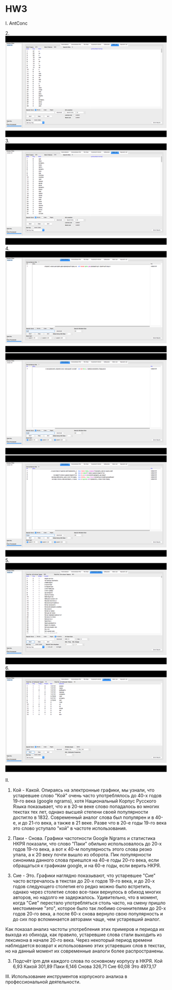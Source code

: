 # HW3
I. AntConc

2.![alt text](https://github.com/PaulinaShcherbina/HW3/blob/master/frequencywords(2).png)
3.![alt text](https://github.com/PaulinaShcherbina/HW3/blob/master/withstopwords(3).png) 
4.![alt text](https://github.com/PaulinaShcherbina/HW3/blob/master/Concordance1(4).png)
![alt text](https://github.com/PaulinaShcherbina/HW3/blob/master/Concordance2(4).png)
![alt text](https://github.com/PaulinaShcherbina/HW3/blob/master/Concordance3(4).png)
5.![alt text](https://github.com/PaulinaShcherbina/HW3/blob/master/clustersngrams(5).png)
6.![alt text](https://github.com/PaulinaShcherbina/HW3/blob/master/Collocates(6).png)

II.

1. Кой - Какой.
Опираясь на электронные графики, мы узнали, что устаревшее слово "Кой" очень часто употреблялось до 40-х годов 19-го века (google ngrams), хотя
Национальный Корпус Русского Языка показывает, что и в 20-м веке слово попадалось во многих текстах тех лет, однако высшей степени своей популярности достигло в 1832.
Современный аналог слова был популярен и в 40-е, и до 21-го века, а также в 21 веке. Разве что в 20-е годы 19-го века это слово уступало "кой" в частоте использования.


2. Паки - Снова.
Графики частотности Google Ngrams и статистика НКРЯ показали, что слово "Паки" обильно использовалось до 20-х годов 19-го века, 
а вот к 40-м популярность этого слова резко упала, а к 20 веку почти вышло из оборота.
Пик популярности синонима данного слова приешлся на 40-е годы 20-го века, если обращаться к графикам google, и на 60-е годы,
если верить НКРЯ.

3. Сие - Это.
Графики наглядно показывают, что устаревшее "Сие" часто встречалось в текстах до 20-х годов 19-го века, и до 20-х годов следующего столетия его редко можно было встретить,
однако через столетие слово все-таки вернулось в обиход многих авторов, но надолго не задержалось. 
Удивительно, что в момент, когда "Сие" перестало употребляться столь часто, на смену пришло местоимение "это", которое было так любимо сочинителями до 20-х годов 20-го века, 
а после 60-х снова вернуло свою популярность и до сих пор вспоминается авторами чаще, чем устаревший аналог.


Как показал анализ частоты употребления этих примеров и периода их выхода из обихода, как правило, устаревшие слова стали выходить из лексикона в начале 20-го века. 
Через некоторый период времени наблюдается возврат к использованию этих устаревших слов в текстах, но на данный момент их современные аналоги более распространены.

3. Подсчёт ipm для каждого слова по основному корпусу в НКРЯ. 
Кой 6,93
Какой 301,89
Паки 6,146
Снова 326,71
Сие 60,08
Это 4973,17

III. Использование инструментов корпусного анализа в профессиональной деятельности.


